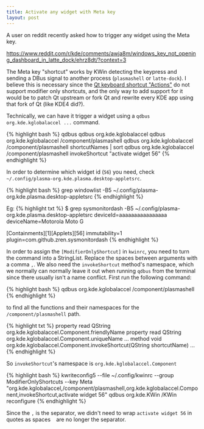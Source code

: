 ```yaml
---
title: Activate any widget with Meta key
layout: post
---
```


A user on reddit recently asked how to trigger any widget using the Meta key.

https://www.reddit.com/r/kde/comments/awja8m/windows_key_not_opening_dashboard_in_latte_dock/ehrz8dt/?context=3

The Meta key "shortcut" works by KWin detecting the keypress and sending a DBus signal to another process (`plasmashell` or `latte-dock`). I believe this is necessary since the [Qt keyboard shortcut "Actions"](https://doc.qt.io/qt-5/qaction.html) do not support modifier only shortcuts, and the only way to add support for it would be to patch Qt upstream or fork Qt and rewrite every KDE app using that fork of Qt (like KDE4 did?).

Technically, we can have it trigger a widget using a `qdbus org.kde.kglobalaccel ...` command.

{% highlight bash %}
qdbus
qdbus org.kde.kglobalaccel
qdbus org.kde.kglobalaccel /component/plasmashell
qdbus org.kde.kglobalaccel /component/plasmashell shortcutNames | sort
qdbus org.kde.kglobalaccel /component/plasmashell invokeShortcut "activate widget 56"
{% endhighlight %}

In order to determine which widget id (`56`) you need, check `~/.config/plasma-org.kde.plasma.desktop-appletsrc`.

{% highlight bash %}
grep windowlist -B5 ~/.config/plasma-org.kde.plasma.desktop-appletsrc
{% endhighlight %}

Eg:
{% highlight txt %}
$ grep sysmonitordash -B5 ~/.config/plasma-org.kde.plasma.desktop-appletsrc
deviceId=aaaaaaaaaaaaaaaa
deviceName=Motorola Moto G

[Containments][1][Applets][56]
immutability=1
plugin=com.github.zren.sysmonitordash
{% endhighlight %}

In order to assign the `[ModifierOnlyShortcut]` in `kwinrc`, you need to turn the command into a StringList. Replace the spaces between arguments with a comma `,`. We also need the `invokeShortcut` method's namespace, which we normally can normally leave it out when running `qdbus` from the terminal since there usually isn't a name conflict. First run the following command:

{% highlight bash %}
qdbus org.kde.kglobalaccel /component/plasmashell
{% endhighlight %}

to find all the functions and their namespaces for the `/component/plasmashell` path.

{% highlight txt %}
property read QString org.kde.kglobalaccel.Component.friendlyName
property read QString org.kde.kglobalaccel.Component.uniqueName
...
method void org.kde.kglobalaccel.Component.invokeShortcut(QString shortcutName)
...
{% endhighlight %}

So `invokeShortcut`'s namespace is `org.kde.kglobalaccel.Component`

{% highlight bash %}
kwriteconfig5 --file ~/.config/kwinrc --group ModifierOnlyShortcuts --key Meta "org.kde.kglobalaccel,/component/plasmashell,org.kde.kglobalaccel.Component,invokeShortcut,activate widget 56"
qdbus org.kde.KWin /KWin reconfigure
{% endhighlight %}

Since the `,` is the separator, we didn't need to wrap `activate widget 56` in quotes as spaces ` ` are no longer the separator.

